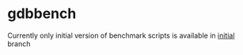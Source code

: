 gdbbench
========

Currently only initial version of benchmark scripts is available in [initial](https://github.com/sajkog/gdbbench/tree/initial) branch